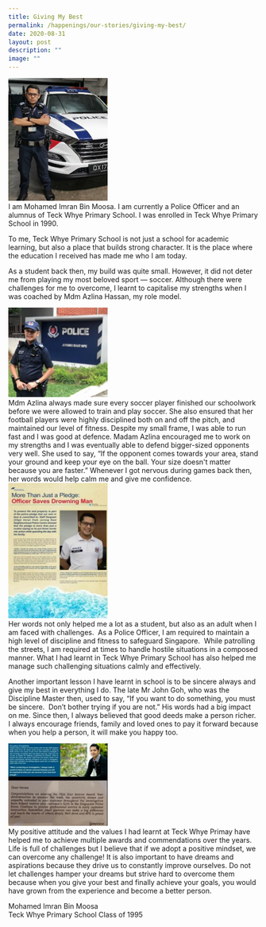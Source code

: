 ```yaml
---
title: Giving My Best
permalink: /happenings/our-stories/giving-my-best/
date: 2020-08-31
layout: post
description: ""
image: ""
---
```

<img src="/images/imran2.jpg" style="width:200px">
<br>
I am Mohamed Imran Bin Moosa. I am currently a Police Officer and an alumnus of Teck Whye Primary School. I was enrolled in Teck Whye Primary School in 1990.

To me, Teck Whye Primary School is not just a school for academic learning, but also a place that builds strong character. It is the place where the education I received has made me who I am today.

As a student back then, my build was quite small. However, it did not deter me from playing my most beloved sport — soccer. Although there were challenges for me to overcome, I learnt to capitalise my strengths when I was coached by Mdm Azlina Hassan, my role model.

<img src="/images/imran1.jpg" style="width:200px">
<br>
Mdm Azlina always made sure every soccer player finished our schoolwork before we were allowed to train and play soccer. She also ensured that her football players were highly disciplined both on and off the pitch, and maintained our level of fitness. Despite my small frame, I was able to run fast and I was good at defence. Madam Azlina encouraged me to work on my strengths and I was eventually able to defend bigger-sized opponents very well. She used to say, “If the opponent comes towards your area, stand your ground and keep your eye on the ball. Your size doesn't matter because you are faster.” Whenever I got nervous during games back then, her words would help calm me and give me confidence.
<img src="/images/imran3.jpg" style="width:200px">
<br>
Her words not only helped me a lot as a student, but also as an adult when I am faced with challenges.&nbsp; As a Police Officer, I am required to maintain a high level of discipline and fitness to safeguard Singapore.&nbsp; While patrolling the streets, I am required at times to handle hostile situations in a composed manner. What I had learnt in Teck Whye Primary School has also helped me manage such challenging situations calmly and effectively.

Another important lesson I have learnt in school is to be sincere always and give my best in everything I do. The late Mr John Goh, who was the Discipline Master then, used to say, “If you want to do something, you must be sincere.&nbsp; Don’t bother trying if you are not.” His words had a big impact on me. Since then, I always believed that good deeds make a person richer. I always encourage friends, family and loved ones to pay it forward because when you help a person, it will make you happy too.

<img src="/images/imran4.jpg" style="width:200px">
<br>
My positive attitude and the values I had learnt at Teck Whye Primay have helped me to achieve multiple awards and commendations over the years. Life is full of challenges but I believe that if we adopt a positive mindset, we can overcome any challenge! It is also important to have dreams and aspirations because they drive us to constantly improve ourselves. Do not let challenges hamper your dreams but strive hard to overcome them because when you give your best and finally achieve your goals, you would have grown from the experience and become a better person.

Mohamed Imran Bin Moosa  
Teck Whye Primary School Class of 1995